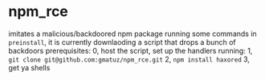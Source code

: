 # npm_rce
imitates a malicious/backdoored npm package running some commands in `preinstall`, it is currently downlaoding a script that drops a bunch of backdoors
prerequisites:
0, host the script, set up the handlers
running:
1, `git clone git@github.com:gmatuz/npm_rce.git`
2, `npm install haxored`
3, get ya shells
